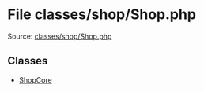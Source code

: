 File classes/shop/Shop.php
=========

Source: [classes/shop/Shop.php](https://github.com/PrestaShop/PrestaShop/blob/1.5.5.0/classes/shop/Shop.php)


Classes
-------

* [ShopCore](class.ShopCore.md)

